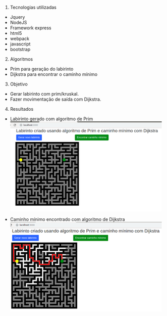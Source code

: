 1. Tecnologias utilizadas
- Jquery
- NodeJS
- Framework express
- html5
- webpack
- javascript
- bootstrap

2. Algoritmos
- Prim para geração do labirinto 
- Dijkstra para encontrar o caminho mínimo

3. Objetivo
- Gerar labirinto com prim/kruskal.
- Fazer movimentação de saída com Dijkstra.

4. Resultados
- Labirinto gerado com algoritmo de Prim
![alt text](https://github.com/carolbastos292/maze-express/blob/master/assets/labirintoPrim.png)

- Caminho mínimo encontrado com algoritmo de Dijkstra
![alt text](https://github.com/carolbastos292/maze-express/blob/master/assets/caminho%20minimo%20com%20Dijsktra.png)



